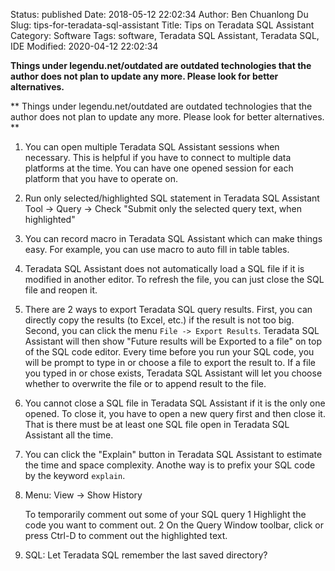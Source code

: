 Status: published
Date: 2018-05-12 22:02:34
Author: Ben Chuanlong Du
Slug: tips-for-teradata-sql-assistant
Title: Tips on Teradata SQL Assistant
Category: Software
Tags: software, Teradata SQL Assistant, Teradata SQL, IDE
Modified: 2020-04-12 22:02:34

**Things under legendu.net/outdated are outdated technologies that the author does not plan to update any more. Please look for better alternatives.**

**
Things under legendu.net/outdated are outdated technologies 
that the author does not plan to update any more. 
Please look for better alternatives.
**

1. You can open multiple Teradata SQL Assistant sessions when necessary.
    This is helpful if you have to connect to multiple data platforms at the time.
    You can have one opened session for each platform
    that you have to operate on.

2. Run only selected/highlighted SQL statement in Teradata SQL Assistant
    Tool -> Query -> Check "Submit only the selected query text, when highlighted"

3. You can record macro in Teradata SQL Assistant which can make things easy.
    For example,
    you can use macro to auto fill in table tables.

4. Teradata SQL Assistant does not automatically load a SQL file
    if it is modified in another editor.
    To refresh the file,
    you can just close the SQL file and reopen it.

5. There are 2 ways to export Teradata SQL query results.
    First, you can directly copy the results (to Excel, etc.) if the result is not too big.
    Second, you can click the menu `File -> Export Results`.
    Teradata SQL Assistant will then show "Future results will be Exported to a file"
    on top of the SQL code editor.
    Every time before you run your SQL code,
    you will be prompt to type in or choose a file to export the result to.
    If a file you typed in or chose exists,
    Teradata SQL Assistant will let you choose
    whether to overwrite the file or to append result to the file.

6. You cannot close a SQL file in Teradata SQL Assistant
    if it is the only one opened.
    To close it,
    you have to open a new query first and then close it.
    That is there must be at least one SQL file open in Teradata SQL Assistant all the time.

6. You can click the "Explain" button in Teradata SQL Assistant
    to estimate the time and space complexity.
    Anothe way is to prefix your SQL code by the keyword `explain`.

7. Menu: View -> Show History

    To temporarily comment out some of your SQL query
    1 Highlight the code you want to comment out.
    2 On the Query Window toolbar, click or press Ctrl-D to comment out the highlighted text.


10. SQL: Let Teradata SQL remember the last saved directory?
